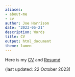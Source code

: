 ```yaml
---
aliases:
- about-me
- cv
author: Joe Harrison
date: "2023-06-21"
description: Words
title: CV
output: html_document
theme: lumen
---
```


Here is my <a href="Harrison_CV.pdf" download target="_blank">CV</a> and <a href="Harrison_Resume_F23.pdf" download target="_blank">Resumé</a>

(last updated: 22 October 2023)


